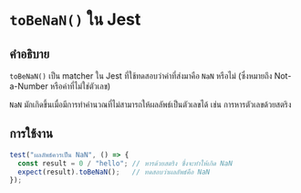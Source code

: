 # `toBeNaN()` ใน Jest

## คำอธิบาย
`toBeNaN()` เป็น matcher ใน Jest ที่ใช้ทดสอบว่าค่าที่ส่งมาคือ `NaN` หรือไม่ (ซึ่งหมายถึง Not-a-Number หรือค่าที่ไม่ใช่ตัวเลข)

`NaN` มักเกิดขึ้นเมื่อมีการทำคำนวณที่ไม่สามารถให้ผลลัพธ์เป็นตัวเลขได้ เช่น การหารตัวเลขด้วยสตริง

## การใช้งาน
```javascript
test("ผลลัพธ์ควรเป็น NaN", () => {
  const result = 0 / "hello"; // หารด้วยสตริง ซึ่งจะทำให้เกิด NaN
  expect(result).toBeNaN();   // ทดสอบว่าผลลัพธ์คือ NaN
});